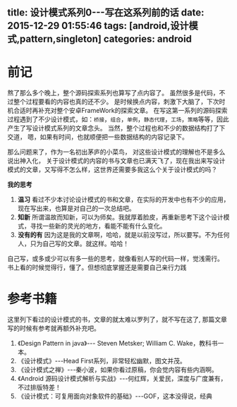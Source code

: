 title: 设计模式系列0---写在这系列前的话
date: 2015-12-29 01:55:46
tags: [android,设计模式,pattern,singleton]
categories: android
------------------------------------------

# 前记
熬了那么多个晚上，整个源码探索系列也算写了点内容了。
虽然很多是代码，不过整个过程要看的内容也真的还不少。 
是时候换点内容，刺激下大脑了，下次时机合适时再补充对整个安卓FrameWork的探索文章。
在写这第一系列的源码探索过程遇到了不少设计模式，如：`桥接`，`组合`，`单例`，`静态代理`，`工场`，`策略`等等，因此产生了写设计模式系列的文章念头。
当然，整个过程也和不少的数据结构打了下交道，
嗯，如果有时间，也就顺便把一些数据结构的内容记录下。

那么问题来了，作为一名初出茅庐的小菜鸟，
对这些设计模式的理解也不是多么说出神入化，
关于设计模式的内容的书与文章也已满天飞了，现在我出来写设计模式的文章，又写得不怎么样，这世界还需要多我这么个关于设计模式的吗？

**我的思考**

1.    **温习**
 看过不少本讨论设计模式的书和文章，在实际的开发中也有不少的应用，现在写出来，也算是对自己的一次总结吧。
2.    **知新** 
所谓温故而知新，可以为师矣。我就厚着脸皮，再重新思考下这个设计模式，寻找一些新的灵光的地方，看能不能有什么变化。
3.    **没有的有** 
因为这是我的文章啊，哈哈，就是以前没写过，所以要写。不为任何人，只为自己写的文章。就这样。哈哈！

 
自己写，或多或少可以有多一些的思考，就像看别人写的代码一样，觉浅需行。 
书上看的时候觉得行，懂了。但想彻底掌握还是需要自己亲行力践


# 参考书籍

这里列下看过的设计模式的书，文章的就太难以罗列了，就不写在这了,
那篇文章写的时候有参考就再额外补充吧。

1. 《Design Pattern in java》--- Steven Metsker; William C. Wake，教科书一本。
2. 《设计模式》---Head First系列，非常轻松幽默，图文并茂。
3. 《设计模式之禅》---秦小波，如果你看过原稿，你会觉内容有些内涵啊。 
4. 《Android 源码设计模式解析与实战》---何红辉，关爱民，深度与广度兼有，不过排版特差！ 
5. 《设计模式：可复用面向对象软件的基础》---GOF，这本没得说，经典

